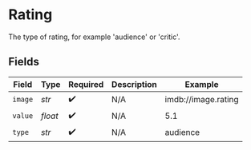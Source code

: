 # Rating

The type of rating, for example 'audience' or 'critic'.


## Fields

| Field               | Type                | Required            | Description         | Example             |
| ------------------- | ------------------- | ------------------- | ------------------- | ------------------- |
| `image`             | *str*               | :heavy_check_mark:  | N/A                 | imdb://image.rating |
| `value`             | *float*             | :heavy_check_mark:  | N/A                 | 5.1                 |
| `type`              | *str*               | :heavy_check_mark:  | N/A                 | audience            |